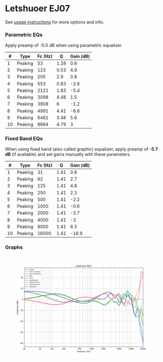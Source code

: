 # Letshuoer EJ07
See [usage instructions](https://github.com/jaakkopasanen/AutoEq#usage) for more options and info.

### Parametric EQs
Apply preamp of -5.0 dB when using parametric equalizer.

|   # | Type    |   Fc (Hz) |    Q |   Gain (dB) |
|-----|---------|-----------|------|-------------|
|   1 | Peaking |        53 | 1.28 |         0.6 |
|   2 | Peaking |       123 | 0.53 |         4.9 |
|   3 | Peaking |       205 | 2.9  |         0.8 |
|   4 | Peaking |       553 | 0.83 |        -2.6 |
|   5 | Peaking |      2121 | 1.83 |        -5.4 |
|   6 | Peaking |      3098 | 4.48 |         1.5 |
|   7 | Peaking |      3908 | 6    |        -1.2 |
|   8 | Peaking |      4991 | 4.41 |        -6.6 |
|   9 | Peaking |      6481 | 3.48 |         5.6 |
|  10 | Peaking |      8664 | 4.79 |         3   |

### Fixed Band EQs
When using fixed band (also called graphic) equalizer, apply preamp of **-5.7 dB** (if available) and set gains manually with these parameters.

|   # | Type    |   Fc (Hz) |    Q |   Gain (dB) |
|-----|---------|-----------|------|-------------|
|   1 | Peaking |        31 | 1.41 |         0.8 |
|   2 | Peaking |        62 | 1.41 |         2.7 |
|   3 | Peaking |       125 | 1.41 |         4.8 |
|   4 | Peaking |       250 | 1.41 |         2.3 |
|   5 | Peaking |       500 | 1.41 |        -2.2 |
|   6 | Peaking |      1000 | 1.41 |        -0.6 |
|   7 | Peaking |      2000 | 1.41 |        -3.7 |
|   8 | Peaking |      4000 | 1.41 |        -3   |
|   9 | Peaking |      8000 | 1.41 |         6.3 |
|  10 | Peaking |     16000 | 1.41 |       -16.9 |

### Graphs
![](./Letshuoer%20EJ07.png)
